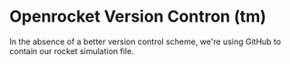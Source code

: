 # Openrocket Version Contron (tm)
In the absence of a better version control scheme, we're using GitHub to contain our rocket simulation file.